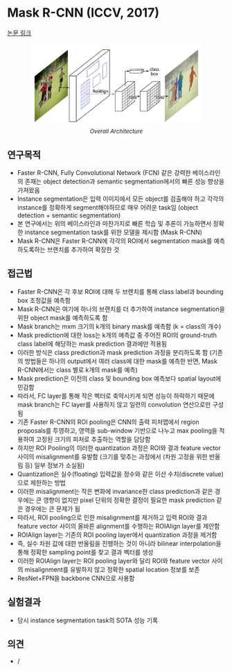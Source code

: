# Mask R-CNN (ICCV, 2017)

[논문 링크](https://openaccess.thecvf.com/content_iccv_2017/html/He_Mask_R-CNN_ICCV_2017_paper.html)

<p align="center">
    <img width="400" alt='fig1' src="../img/he2017mask.png?raw=true"></br>
    <em><font size=2>Overall Architecture</font></em>
</p>

## 연구목적
- Faster R-CNN, Fully Convolutional Network (FCN) 같은 강력한 베이스라인의 존재는 object detection과 semantic segmentation에서의 빠른 성능 향상을 가져왔음
- Instance segmentation은 입력 이미지에서 모든 object를 검출해야 하고 각각의 instance를 정확하게 segment해야하므로 매우 어려운 task임 (object detection + semantic segmentation)
- 본 연구에서는 위의 베이스라인과 마찬가지로 빠른 학습 및 추론이 가능하면서 정확한 instance segmentation task를 위한 모델을 제시함 (Mask R-CNN)
- Mask R-CNN은 Faster R-CNN에 각각의 ROI에서 segmentation mask를 예측하도록하는 브랜치를 추가하여 확장한 것

## 접근법
- Faster R-CNN은 각 후보 ROI에 대해 두 브랜치를 통해 class label과 bounding box 조정값을 예측함
- Mask R-CNN은 여기에 하나의 브랜치를 더 추가하여 instance segmentation을 위한 object mask를 예측하도록 함
- Mask branch는 mxm 크기의 k개의 binary mask를 예측함 (k = class의 개수)
- Mask prediction에 대한 loss는 k개의 예측값 중 주어진 ROI의 ground-truth class label에 해당하는 mask prediction 결과에만 적용됨
- 이러한 방식은 class prediction과 mask prediction 과정을 분리하도록 함 (기존의 방법들은 하나의 output에서 여러 class에 대한 mask를 예측한 반면, Mask R-CNN에서는 class 별로 k개의 mask를 예측)
- Mask prediction은 이전의 class 및 bounding box 예측보다 spatial layout에 민감함
- 따라서, FC layer를 통해 작은 벡터로 축약시키게 되면 성능이 하락하기 때문에 mask branch는 FC layer를 사용하지 않고 일련의 convolution 연산으로만 구성됨
- 기존 Faster R-CNN의 ROI pooling은 CNN의 출력 피처맵에서 region proposals를 투영하고, 영역을 sub-window 기반으로 나누고 max pooling을 적용하여 고정된 크기의 피처로 추출하는 역할을 담당함
- 하지만 ROI Pooling의 이러한 quantization 과정은 ROI와 결과 feature vector 사이의 misalignment를 유발함 (크기를 맞추는 과정에서 (차원 고정을 위한 반올림 등) 일부 정보가 소실됨)
- Quantization은 실수(floating) 입력값을 정수와 같은 이산 수치(discrete value)으로 제한하는 방법
- 이러한 misalignment는 작은 변화에 invariance한 class prediction과 같은 경우에는 큰 영향이 없지만 pixel 단위의 정확한 결정이 필요한 mask prediction 같은 경우에는 큰 문제가 됨
- 따라서, ROI pooling으로 인한 misalignment를 제거하고 입력 ROI와 결과 feature vector 사이의 올바른 alignment를 수행하는 ROIAlign layer를 제안함
- ROIAlign layer는 기존의 ROI pooling layer에서 quantization 과정을 제거함
- 즉, 실수 차원 값에 대한 반올림을 진행하는 것이 아니라 bilinear interpolation을 통해 정확한 sampling point를 찾고 결과 벡터를 생성
- 이러한 ROIAlign layer는 ROI pooling layer와 달리 ROI와 feature vector 사이의 misalignment를 유발하지 않고 정확한 spatial location 정보를 보존
- ResNet+FPN을 backbone CNN으로 사용함

## 실험결과
- 당시 instance segmentation task의 SOTA 성능 기록

## 의견
- /